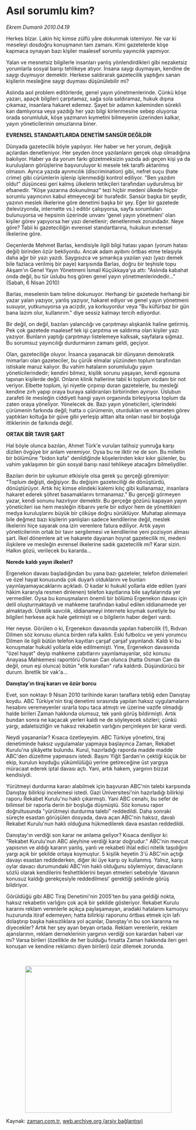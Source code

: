 # Asıl sorumlu kim?

*Ekrem Dumanlı 2010.04.19*

<td class="columnist-detail">
<p>Herkes bîzar. Lakin hiç kimse zülfü yâre dokunmak istemiyor. Ne var ki meseleyi dosdoğru konuşmanın tam zamanı. Kimi gazetelerde köşe kapmaca oynayan bazı kişiler maalesef sorumlu yayıncılık yapmıyor.</p>
<p>
<div id="haberMetinDiv">
<p>Yalan ve mesnetsiz bilgilerle insanları yanlış yönlendirdikleri gibi nezaketsiz yorumlarla sosyal barışı tehlikeye atıyor. İnsana saygı duymayan, kendine de saygı duymuyor demektir. Herkese saldırarak gazetecilik yaptığını sanan kişilerin mesleğine saygı duyması düşünülebilir mi? 
<p>Aslında asıl problem editörlerde, genel yayın yönetmenlerinde. Çünkü köşe yazarı, apaçık bilgileri çarpıtamaz, sağa sola saldıramaz, hukuk dışına çıkamaz, insanlara hakaret edemez. Şayet bir adamın kaleminden sürekli kan damlıyorsa veya yazdığı her yazı bilgi kirlenmesine sebep oluyorsa orada sorumluluk, köşe yazmanın kıymetini bilmeyenin üzerinden kalkar, yayın yöneticilerinin omuzlarına biner.
<p><b>EVRENSEL STANDARTLARDA DENETİM SANSÜR DEĞİLDİR</b>
<p>Dünyada gazetecilik böyle yapılıyor. Her haber ve her yorum, değişik açılardan denetleniyor. Her şeyden önce yazılanların gerçek olup olmadığına bakılıyor. Haber ya da yorum farkı gözetmeksizin yazıda adı geçen kişi ya da kuruluşların görüşlerine başvuruluyor ki mesele tek taraflı aktarılmış olmasın. Ayrıca yazıda ayrımcılık (discrimination) gibi, nefret suçu (hate crime) gibi cürümlerin işlenip işlenmediği kontrol ediliyor. "Ben yazdım oldu!" düşüncesi geri kalmış ülkelerin tetikçileri tarafından uydurulmuş bir efsanedir. "Köşe yazarına dokunulmaz" tezi hiçbir medeni ülkede hiçbir sorumlu yayıncının kabul etmeyeceği bir hurafedir. Sansür başka bir şeydir, yazının meslek ilkelerine göre denetimi başka bir şey. Eğer bir gazetede (televizyonda, internette vs.) editör çalışıyorsa, sayfa sorumluları bulunuyorsa ve hepsinin üzerinde unvanı 'genel yayın yönetmeni' olan kişiler görev yapıyorsa her yazı denetlenir; denetlenmek zorundadır. Neye göre? Tabii ki gazeteciliğin evrensel standartlarına, hukukun evrensel ilkelerine göre.
<p>Geçenlerde Mehmet Barlas, kendisiyle ilgili bilgi hatası yapan (yorum hatası değil) birinden özür bekliyordu. Ancak adam ayıbını örtbas etme telaşıyla daha ağır bir yazı yazdı. Saygısızca ve şımarıkça yazılan yazı (yazı demek bile fazlaca verilmiş bir paye) karşısında Barlas, doğru bir teşhisle topu Akşam'ın Genel Yayın Yönetmeni İsmail Küçükkaya'ya attı: "Aslında kabahat onda değil, bu tür üslubu hoş gören genel yayın yönetmenlerindedir..." (Sabah, 6 Nisan 2010)
<p>Barlas, meselenin bam teline dokunuyor. Herhangi bir gazetede herhangi bir yazar yalan yazıyor, yanlış yazıyor, hakaret ediyor ve genel yayın yönetmeni susuyor, yutkunuyorsa ya acizdir, ya korkuyordur veya "Bu küfürbaz bir gün bana lazım olur, kullanırım." diye sessiz kalmayı tercih ediyordur.
<p>Bir değil, on değil, bazıları yalancılığı ve çarpıtmayı alışkanlık haline getirmiş. Pek çok gazetede maalesef tek işi çarpıtma ve saldırma olan kişiler yazı yazıyor. Bunların yaptığı çarpıtmayı listelemeye kalksak, sayfalara sığmaz. Bu sorumsuz yayıncılığı durdurmanın zamanı geldi, geçiyor.
<p>Olan, gazeteciliğe oluyor. İnsanca yaşanacak bir dünyanın demokratik mimarları olan gazeteciler, bu çürük elmalar yüzünden toplum tarafından istiskale maruz kalıyor. Bu vahim hataların sorumluluğu yayın yöneticilerindedir; kendini bilmez, kişilik sorunu yaşayan, kendi egosuna tapınan kişilerde değil. Onların klinik hallerine tabii ki toplum vicdanı bir not veriyor. Elbette toplum, iyi niyetle çırpınıp duran gazetelerle, bu mesleği kendine zırh yapıp oraya buraya saldıranları birbirinden ayırıyor. Üslubun zarafeti ile mesleğin ciddiyeti hangi yayın organında birleşiyorsa toplum da zaten oraya yöneliyor. Yönelecek de. Bazı yayın yöneticileri, içlerindeki çürümenin farkında değil; hatta o çürümenin, oturdukları ve emaneten görev yaptıkları koltuğa bir güve gibi yerleşip alttan alta onları nasıl bir boşluğa ittiklerinin de farkında değil.
<p><b>ORTAK BİR TAVIR ŞART</b>
<p>Hal böyle olunca bazıları, Ahmet Türk'e vurulan talihsiz yumruğa karşı dizilen övgüye bir anlam veremiyor. Oysa bu ne ilktir ne de son. Bu milletin bir bölümüne "bidon kafa" denildiğinde köşelerinden kıkır kıkır gülenler, bu vahim yaklaşımın bir gün sosyal barışı nasıl tehlikeye atacağını bilmeliydiler.
<p>Bazıları derin bir uykunun etkisiyle olsa gerek şu gerçeği göremiyor: "Toplum değişti, değişiyor. Bu değişim gazeteciliği de dönüştürdü, dönüştürüyor. Artık hiç kimse elindeki kalemi kılıç gibi kullanamaz, insanlara hakaret ederek şöhret basamaklarını tırmanamaz." Bu gerçeği görmeyen yazar, kendi sonunu hazırlıyor demektir. Bu gerçeğe gözünü kapayan yayın yöneticileri ise hem mesleğin itibarını yerle bir ediyor hem de yönettikleri medya kuruluşlarını büyük bir çöküşe doğru sürüklüyor. Muhatap alınmaya bile değmez bazı kişilerin yanlışları sadece kendilerine değil, meslek ilkelerini hiçe sayarak ona izin verenlere fatura ediliyor. Artık yayın yöneticilerinin ortak bir tavır sergilemesi ve kendilerine yeni pozisyon alması şart. İlkel dönemlere ait ve hakarete dayanan hoyrat gazetecilik mi, medeni ilişkilere ve mesleğin evrensel ilkelerine sadık gazetecilik mi? Karar sizin. Halkın gözü, verilecek bu kararda...
<p><b>Nerede kaldı yayın ilkeleri?</b>
<p>Ergenekon davası başladığından bu yana bazı gazeteler, telefon dinlemeleri ve özel hayat konusunda çok duyarlı olduklarını ve bunları yayınlayamayacaklarını açıkladı. O kadar ki hukukî yollarla elde edilen (yani hâkim kararıyla resmen dinlenen) telefon kayıtlarına bile sayfalarında yer vermediler. Oysa bu konuşmaların önemli bir bölümü Ergenekon davası için delil oluşturmaktaydı ve mahkeme tarafından kabul edilen iddianamede yer almaktaydı. Üstelik savcılık, iddianameyi internete koymak suretiyle bu bilgileri herkese açık hale getirmişti ve o bilgilerin haber değeri vardı.
<p>Her neyse. Görülen o ki, Ergenekon davasında yapılan habercilik (!), Rıdvan Dilmen söz konusu olunca birden rafa kalktı. Eski futbolcu ve yeni yorumcu Dilmen ile ilgili bütün telefon kayıtları çarşaf çarşaf yayınlandı. Kaldı ki bu konuşmalar hukukî yollarla elde edilmemişti. Yine, Ergenekon davasında "özel hayat" deyip mahkeme zabıtlarını yayınlamayanlar, söz konusu Anayasa Mahkemesi raportörü Osman Can olunca (hatta Osman Can da değil, onun eşi olunca) bütün "etik kuralları" rafa kaldırdı. Düşündürücü bir durum. İbretlik bir vak'a...
<p><b>Danıştay'ın tiraj kararı ve özür borcu</b>
<p>Evet, son noktayı 9 Nisan 2010 tarihinde kararı taraflara tebliğ eden Danıştay koydu. ABC Türkiye'nin tiraj denetimi sırasında yapılan haksız uygulamaların hesabını veremeyenler ısrarla topu taca atmıştı ve üzerine vazife olmadığı halde birileri Zaman hakkında olumsuz, tek yanlı görüş bildirmişti. Artık bundan sonra ne kaçacak yerleri kaldı ne de söyleyecek sözleri; çünkü yargı, adaletsizliğin ve haksız rekabetin varlığını perçinleyen bir karar verdi.
<p>Neydi yaşananlar? Kısaca özetleyeyim. ABC Türkiye yönetimi, tiraj denetiminde haksız uygulamalar yapmaya başlayınca Zaman, Rekabet Kurulu'na şikâyette bulundu. Kurul, hazırladığı raporda madde madde ABC'den düzeltme yapmasını istedi. Başını Yiğit Şardan'ın çektiği küçük bir ekip, kurulun koyduğu yükümlülüğü yerine getireceğine üst yargıya müracaat ederek iptal davası açtı. Yani, artık hakem, yargının bizzat kendisiydi.
<p>Yürütmeyi durdurma kararı alabilmek için başvuran ABC'nin talebi karşısında Danıştay bilirkişi incelemesi istedi. Gazi Üniversitesi'nin hazırladığı bilirkişi raporu Rekabet Kurulu'nu haklı çıkarmıştı. Yani ABC cenahı, bu sefer de bilimsel bir raporla derin bir boşluğa düşmüştü. Söz konusu rapor doğrultusunda "yürütmeyi durdurma talebi" reddedildi. Daha sonraki süreçte esastan görüşülen dosyada, dava açan ABC'nin haksız, davalı Rekabet Kurulu'nun haklı olduğuna hükmedilerek dava esastan reddedildi.
<p>Danıştay'ın verdiği son karar ne anlama geliyor? Kısaca deniliyor ki: "Rekabet Kurulu'nun ABC aleyhine verdiği karar doğrudur." ABC'nin mevcut yapısının ve aldığı kararın yanlış, yanlı ve rekabeti ihlal edici nitelik taşıdığını yargı açık bir şekilde ortaya koymuştur. 5 kişilik heyetin 3'ü ABC'nin açtığı davayı esastan reddederken, diğer iki üye karşı oy kullanmış. Yalnız, karşı oylar davacı durumundaki ABC'nin haklı olduğunu söylemiyor, davacıların sözlü olarak kendilerini feshettiklerini beyan etmeleri sebebiyle 'davanın konusuz kaldığı gerekçesiyle reddedilmesi' gerektiği şeklinde görüş bildiriyor.
<p>Görüldüğü gibi ABC Tiraj Denetimi'nin 2005'ten bu yana geldiği nokta, haksız rekabetin varlığını çok açık bir şekilde gösteriyor. Rekabet Kurulu kararını reklam verenlerle açıkça paylaşamayan, aradaki hatalarını kamuoyu huzurunda itiraf edemeyen; hatta bilirkişi raporunu örtbas etmek için lafı dolaştırıp başka haksızlıklara yol açanlar, Danıştay'ın bu son kararına ne diyecekler? Artık her şey ayan beyan ortada. Reklam verenlerin, reklam ajanslarının, reklam derneklerinin yargının verdiği son karardan haberi var mı? Varsa birileri (özellikle de her bulduğu fırsatta Zaman hakkında ileri geri konuşan ve kendine reklamcı diyen birileri) özür dilemek zorunda.
<p><br/>
<p><p align="center"><img border="0" src="http://web.archive.org/web/20110106221209im_/http://medya.zaman.com.tr/2010/04/19/tiraj.jpg" width="400"/>
</p></p></p></p></p></p></p></p></p></p></p></p></p></p></p></p></p></p></p></p></p></p></p></div>
</p>
<a href="http://web.archive.org/web/20110106221209/mailto:e.dumanli@zaman.com.tr">
</a></td>

Kaynak: [zaman.com.tr](http://zaman.com.tr/yazar.do?yazino=974638), [web.archive.org (arşiv bağlantısı)](http://web.archive.org/web/20110106221209/http://www.zaman.com.tr/yazar.do?yazino=974638)
